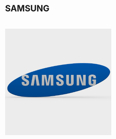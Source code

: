 <h1>SAMSUNG</h1>

</BR>

<p>
  <img src="https://raw.githubusercontent.com/JonnyBanana/Bananas_Flipper/main/infrared/IMG/132.jpeg" width="350">
</p>

</BR>


